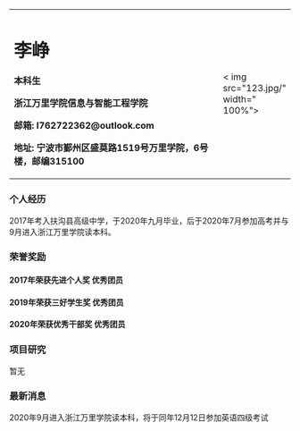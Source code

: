 <table border="0">
  <tr>
    <td width=" 75%" >
      <h1>李峥</h1>
      <p><b>本科生</b></p >
      <p><b>浙江万里学院信息与智能工程学院</b></p >
      <p><b>邮箱: l762722362@outlook.com</b></p >
      <p><b>地址: 宁波市鄞州区盛莫路1519号万里学院，6号楼，邮编315100</b></p >
    </td>
    <td width= " 25%">
      < img src="123.jpg/" width=" 100%">
    </td>
  </tr>
</table>

### 个人经历
2017年考入扶沟县高级中学，于2020年九月毕业，后于2020年7月参加高考并与9月进入浙江万里学院读本科。

### 荣誉奖励
#### 2017年荣获先进个人奖 优秀团员
#### 2019年荣获三好学生奖 优秀团员
#### 2020年荣获优秀干部奖 优秀团员

### 项目研究
暂无

### 最新消息
2020年9月进入浙江万里学院读本科，将于同年12月12日参加英语四级考试
